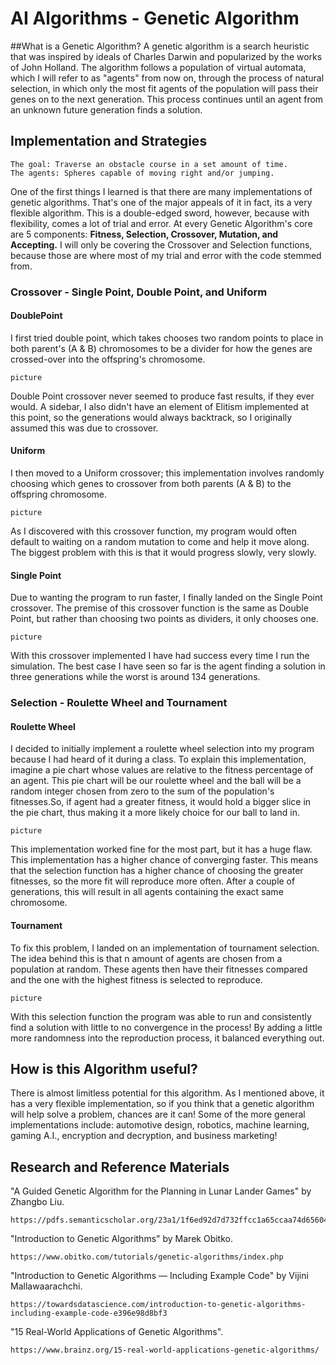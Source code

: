 # AI Algorithms - Genetic Algorithm

##What is a Genetic Algorithm?
A genetic algorithm is a search heuristic that was inspired by ideals of Charles Darwin and popularized by the works of John Holland. The algorithm follows a population of virtual automata, which I will refer to as "agents" from now on, through the process of natural selection, in which only the most fit agents of the population will pass their genes on to the next generation. This process continues until an agent from an unknown future generation finds a solution. 

## Implementation and Strategies

    The goal: Traverse an obstacle course in a set amount of time.
    The agents: Spheres capable of moving right and/or jumping.

One of the first things I learned is that there are many implementations of genetic algorithms. That's one of the major appeals of it in fact, its a very flexible algorithm. This is a double-edged sword, however, because with flexibility, comes a lot of trial and error. At every Genetic Algorithm's core are 5 components: **Fitness, Selection, Crossover, Mutation, and Accepting.** I will only be covering the Crossover and Selection functions, because those are where most of my trial and error with the code stemmed from.

### Crossover - Single Point, Double Point, and Uniform

#### DoublePoint
I first tried double point, which takes chooses two random points to place in both parent's (A & B) chromosomes to be a divider for how the genes are crossed-over into the offspring's chromosome.

    picture

Double Point crossover never seemed to produce fast results, if they ever would. A sidebar, I also didn't have an element of Elitism implemented at this point, so the generations would always backtrack, so I originally assumed this was due to crossover. 

#### Uniform
I then moved to a Uniform crossover; this implementation involves randomly choosing which genes to crossover from both parents (A & B) to the offspring chromosome.

    picture

As I discovered with this crossover function, my program would often default to waiting on a random mutation to come and help it move along. The biggest problem with this is that it would progress slowly, very slowly. 

#### Single Point
Due to wanting the program to run faster, I finally landed on the Single Point crossover. The premise of this crossover function is the same as Double Point, but rather than choosing two points as dividers, it only chooses one.

    picture

With this crossover implemented I have had success every time I run the simulation. The best case I have seen so far is the agent finding a solution in three generations while the worst is around 134 generations.

### Selection - Roulette Wheel and Tournament

#### Roulette Wheel
I decided to initially implement a roulette wheel selection into my program because I had heard of it during a class. To explain this implementation, imagine a pie chart whose values are relative to the fitness percentage of an agent. This pie chart will be our roulette wheel and the ball will be a random integer chosen from zero to the sum of the population's fitnesses.So, if agent had a greater fitness, it would hold a bigger slice in the pie chart, thus making it a more likely choice for our ball to land in.

    picture

This implementation worked fine for the most part, but it has a huge flaw. This implementation has a higher chance of converging faster. This means that the selection function has a higher chance of choosing the greater fitnesses, so the more fit will reproduce more often. After a couple of generations, this will result in all agents containing the exact same chromosome.

#### Tournament
To fix this problem, I landed on an implementation of tournament selection. The idea behind this is that n amount of agents are chosen from a population at random. These agents then have their fitnesses compared and the one with the highest fitness is selected to reproduce.

    picture

With this selection function the program was able to run and consistently find a solution with little to no convergence in the process! By adding a little more randomness into the reproduction process, it balanced everything out.

## How is this Algorithm useful?
There is almost limitless potential for this algorithm. As I mentioned above, it has a very flexible implementation, so if you think that a genetic algorithm will help solve a problem, chances are it can! Some of the more general implementations include: automotive design, robotics, machine learning, gaming A.I., encryption and decryption, and business marketing!

## Research and Reference Materials

"A Guided Genetic Algorithm for the Planning in Lunar Lander Games" by Zhangbo Liu.

    https://pdfs.semanticscholar.org/23a1/1f6ed92d7d732ffcc1a65ccaa74d65604385.pdf

"Introduction to Genetic Algorithms" by Marek Obitko.

    https://www.obitko.com/tutorials/genetic-algorithms/index.php

"Introduction to Genetic Algorithms — Including Example Code" by Vijini Mallawaarachchi.

    https://towardsdatascience.com/introduction-to-genetic-algorithms-including-example-code-e396e98d8bf3

"15 Real-World Applications of Genetic Algorithms".

    https://www.brainz.org/15-real-world-applications-genetic-algorithms/
